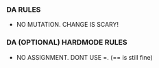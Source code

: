 ### DA RULES
- NO MUTATION. CHANGE IS SCARY!

### DA (OPTIONAL) HARDMODE RULES
- NO ASSIGNMENT. DONT USE =. (== is still fine)
